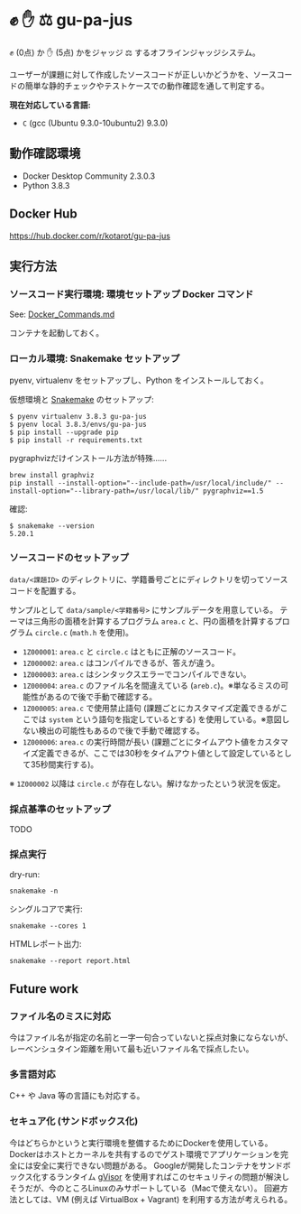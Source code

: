 # :fist: :hand: :balance_scale: gu-pa-jus

:fist: (0点) か :hand: (5点) かをジャッジ :balance_scale: するオフラインジャッジシステム。

ユーザーが課題に対して作成したソースコードが正しいかどうかを、ソースコードの簡単な静的チェックやテストケースでの動作確認を通して判定する。

**現在対応している言語:**

- `C` (gcc (Ubuntu 9.3.0-10ubuntu2) 9.3.0)


## 動作確認環境

- Docker Desktop Community 2.3.0.3
- Python 3.8.3


## Docker Hub

https://hub.docker.com/r/kotarot/gu-pa-jus


## 実行方法

### ソースコード実行環境: 環境セットアップ Docker コマンド

See: [Docker_Commands.md](/Docker_Commands.md)

コンテナを起動しておく。

### ローカル環境: Snakemake セットアップ

pyenv, virtualenv をセットアップし、Python をインストールしておく。

仮想環境と [Snakemake](https://github.com/snakemake/snakemake) のセットアップ:
```
$ pyenv virtualenv 3.8.3 gu-pa-jus
$ pyenv local 3.8.3/envs/gu-pa-jus
$ pip install --upgrade pip
$ pip install -r requirements.txt
```

pygraphvizだけインストール方法が特殊......
```
brew install graphviz
pip install --install-option="--include-path=/usr/local/include/" --install-option="--library-path=/usr/local/lib/" pygraphviz==1.5
```

確認:
```
$ snakemake --version
5.20.1
```

### ソースコードのセットアップ

`data/<課題ID>` のディレクトリに、学籍番号ごとにディレクトリを切ってソースコードを配置する。

サンプルとして `data/sample/<学籍番号>` にサンプルデータを用意している。
テーマは三角形の面積を計算するプログラム `area.c` と、円の面積を計算するプログラム `circle.c` (`math.h` を使用)。

- `1Z000001`: `area.c` と `circle.c` はともに正解のソースコード。
- `1Z000002`: `area.c` はコンパイルできるが、答えが違う。
- `1Z000003`: `area.c` はシンタックスエラーでコンパイルできない。
- `1Z000004`: `area.c` のファイル名を間違えている (`areb.c`)。※単なるミスの可能性があるので後で手動で確認する。
- `1Z000005`: `area.c` で使用禁止語句 (課題ごとにカスタマイズ定義できるがここでは `system` という語句を指定しているとする) を使用している。※意図しない検出の可能性もあるので後で手動で確認する。
- `1Z000006`: `area.c` の実行時間が長い (課題ごとにタイムアウト値をカスタマイズ定義できるが、ここでは30秒をタイムアウト値として設定しているとして35秒間実行する)。

※ `1Z000002` 以降は `circle.c` が存在しない。解けなかったという状況を仮定。

### 採点基準のセットアップ

TODO

### 採点実行

dry-run:
```
snakemake -n
```

シングルコアで実行:
```
snakemake --cores 1
```

HTMLレポート出力:
```
snakemake --report report.html
```


## Future work

### ファイル名のミスに対応

今はファイル名が指定の名前と一字一句合っていないと採点対象にならないが、レーベンシュタイン距離を用いて最も近いファイル名で採点したい。

### 多言語対応

C++ や Java 等の言語にも対応する。

### セキュア化 (サンドボックス化)

今はどちらかというと実行環境を整備するためにDockerを使用している。Dockerはホストとカーネルを共有するのでゲスト環境でアプリケーションを完全には安全に実行できない問題がある。
Googleが開発したコンテナをサンドボックス化するランタイム [gVisor](https://github.com/google/gvisor) を使用すればこのセキュリティの問題が解決しそうだが、今のところLinuxのみサポートしている（Macで使えない）。
回避方法としては、VM (例えば VirtualBox + Vagrant) を利用する方法が考えられる。
